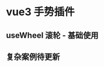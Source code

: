 # vue3 手势插件

## useWheel 滚轮 - 基础使用

<preview path="@demo/useWheel/src/app.vue" title="useWheel滚轮，简单使用案例" description="" />

## 复杂案例待更新

